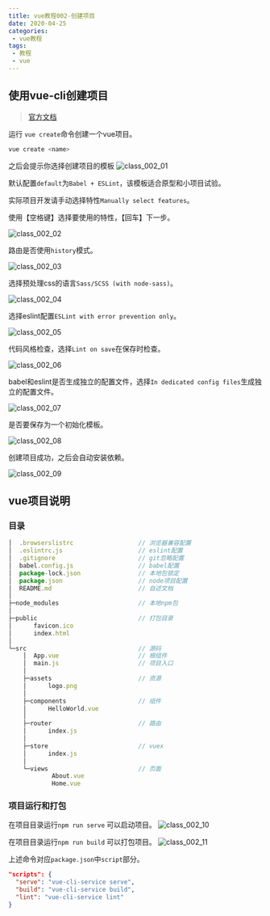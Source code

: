 ```yaml
---
title: vue教程002-创建项目
date: 2020-04-25
categories:
 - vue教程
tags:
 - 教程
 - vue
---
```


## 使用vue-cli创建项目

> [官方文档](https://cli.vuejs.org/zh/guide/installation.html)

运行 `vue create`命令创建一个vue项目。

```sh
vue create <name>
```

之后会提示你选择创建项目的模板
![class_002_01](./assets/class_002_01.png)

默认配置`default`为`Babel + ESLint`，该模板适合原型和小项目试验。

实际项目开发请手动选择特性`Manually select features`。

使用【空格键】选择要使用的特性，【回车】下一步。

![class_002_02](./assets/class_002_02.png)

路由是否使用`history`模式。

![class_002_03](./assets/class_002_03.png)

选择预处理css的语言`Sass/SCSS (with node-sass)`。

![class_002_04](./assets/class_002_04.png)

选择eslint配置`ESLint with error prevention only`。

![class_002_05](./assets/class_002_05.png)

代码风格检查，选择`Lint on save`在保存时检查。

![class_002_06](./assets/class_002_06.png)

babel和eslint是否生成独立的配置文件，选择`In dedicated config files`生成独立的配置文件。

![class_002_07](./assets/class_002_07.png)

是否要保存为一个初始化模板。

![class_002_08](./assets/class_002_08.png)

创建项目成功，之后会自动安装依赖。

![class_002_09](./assets/class_002_09.png)


## vue项目说明

### 目录

```javascript
│  .browserslistrc					// 浏览器兼容配置
│  .eslintrc.js						// eslint配置
│  .gitignore						// git忽略配置
│  babel.config.js					// babel配置
│  package-lock.json				// 本地包锁定
│  package.json						// node项目配置
│  README.md						// 自述文档
│  
├─node_modules						// 本地npm包
│
├─public							// 打包目录
│      favicon.ico
│      index.html
│      
└─src								// 源码
    │  App.vue						// 根组件
    │  main.js						// 项目入口
    │  
    ├─assets						// 资源
    │      logo.png
    │      
    ├─components					// 组件
    │      HelloWorld.vue
    │      
    ├─router						// 路由
    │      index.js					
    │      
    ├─store							// vuex
    │      index.js
    │      
    └─views							// 页面
            About.vue
            Home.vue
```

### 项目运行和打包

在项目目录运行`npm run serve` 可以启动项目。
![class_002_10](./assets/class_002_10.png)

在项目目录运行`npm run build` 可以打包项目。
![class_002_11](./assets/class_002_11.png)

上述命令对应`package.json`中`script`部分。

```json
"scripts": {
  "serve": "vue-cli-service serve",
  "build": "vue-cli-service build",
  "lint": "vue-cli-service lint"
}
```